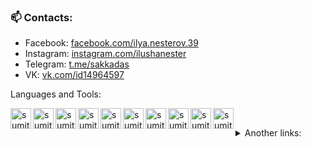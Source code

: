 

### 📫 Contacts: 
* Facebook: [facebook.com/ilya.nesterov.39](https://www.facebook.com/ilya.nesterov.39)
* Instagram: [instagram.com/ilushanester](https://twitter.com/ilushanester)
* Telegram: [t.me/sakkadas](https://t.me/sakkadas)
* VK: [vk.com/id14964597](https://vk.com/id14964597)


Languages and Tools:⠀
<p>⠀⠀⠀⠀⠀⠀⠀⠀         ⠀⠀⠀⠀       
  <img align="left" alt="sumit" width="33px" src="https://img.icons8.com/color/64/000000/python.png"/>
  <img align="left" alt="sumit" width="33px" src="https://img.icons8.com/color/48/000000/django.png"/>
  <img align="left" alt="sumit" width="33px" src="https://img.icons8.com/color/64/000000/html-5.png"/>
  <img align="left" alt="sumit" width="33px" src="https://img.icons8.com/color/48/000000/css3.png"/>
  <img align="left" alt="sumit" width="33px" src="https://img.icons8.com/color/48/000000/bootstrap.png"/>
  <img align="left" alt="sumit" width="33px" src="https://img.icons8.com/color/48/000000/sql.png"/>
  <img align="left" alt="sumit" width="33px" src="https://img.icons8.com/color/48/000000/postgreesql.png"/>


<img align="left" alt="sumit" width="33px" src="https://img.icons8.com/color/48/000000/javascript.png"/>
<img align="left" alt="sumit" width="33px" src="https://img.icons8.com/color/48/000000/linux.png"/>
<img align="left" alt="sumit" width="33px" src="https://img.icons8.com/color/48/000000/redis.png"/>
</p>

<details>
<summary> Another links: </summary>

<img width="2%" align="left" src="https://stepik.org/static/frontend/mobile-banner/stepik_logotype_square_black.svg"> [Stepik](https://stepik.org/users/260029519)
<br />
<img width="2%" align="left" src="https://muhammadusmanali.codes/assets/image/home-page/social/logo-codewars.svg"> [Codewars](https://www.codewars.com/users/Sakkadas)
</details>
